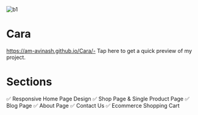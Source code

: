 ![b1](https://github.com/am-avinash/Cara/assets/130540729/943c232a-d25e-4150-84fa-48f49ed91f2d)
# Cara

https://am-avinash.github.io/Cara/- Tap here to get a quick preview of my project.

# Sections

✅ Responsive Home Page Design
✅ Shop Page & Single Product Page
✅ Blog Page
✅ About Page
✅ Contact Us
✅ Ecommerce Shopping Cart
